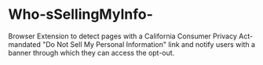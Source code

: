 # Who-sSellingMyInfo-
Browser Extension to detect pages with a California Consumer Privacy Act-mandated "Do Not Sell My Personal Information" link  and notify users with a banner through which they can access the opt-out.
